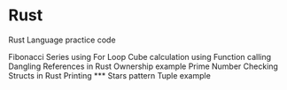 # Rust
Rust Language practice code

Fibonacci Series using For Loop
Cube calculation using Function calling
Dangling References in Rust
Ownership example
Prime Number Checking
Structs in Rust
Printing *** Stars pattern
Tuple example

